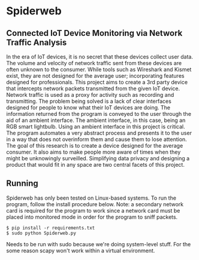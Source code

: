 # Spiderweb
## Connected IoT Device Monitoring via Network Traffic Analysis

In the era of IoT devices, it is no secret that these devices collect user data. The volume and velocity of network traffic sent from these devices are often unknown to the consumer. While tools such as Wireshark and Kismet exist, they are not designed for the average user; incorporating features designed for professionals. This project aims to create a 3rd party device that intercepts network packets transmitted from the given IoT device. Network traffic is used as a proxy for activity such as recording and transmitting. The problem being solved is a lack of clear interfaces designed for people to know what their IoT devices are doing. The information returned from the program is conveyed to the user through the aid of an ambient interface. The ambient interface, in this case, being an RGB smart lightbulb. Using an ambient interface in this project is critical. The program automates a very abstract process and presents it to the user in a way that does not overinform them and cause them to lose attention. The goal of this research is to create a device designed for the average consumer. It also aims to make people more aware of times when they might be unknowingly surveilled. Simplifying data privacy and designing a product that would fit in any space are two central facets of this project.


## Running

Spiderweb has only been tested on Linux-based systems. To run the program, follow the install procedure below. Note: a secondary network card is required for the program to work since a network card must be placed into monitored mode in order for the program to sniff packets.
```
$ pip install -r requirements.txt
$ sudo python Spiderweb.py
```
Needs to be run with sudo because we're doing system-level stuff. For the some reason scapy won't work within a virtual environment.
